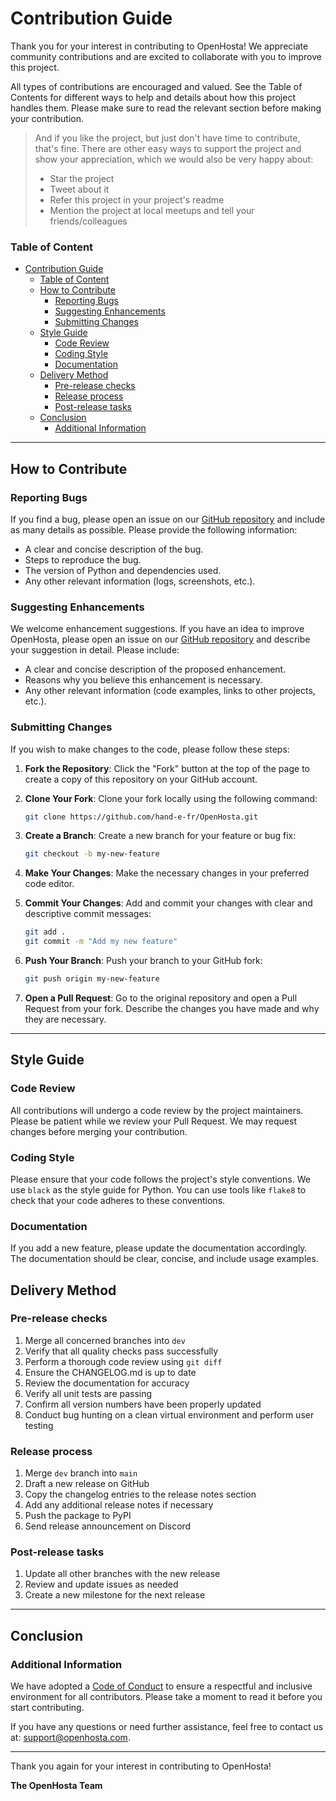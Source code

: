 # Contribution Guide

Thank you for your interest in contributing to OpenHosta! We appreciate community contributions and are excited to collaborate with you to improve this project.

All types of contributions are encouraged and valued. See the Table of Contents for different ways to help and details about how this project handles them. Please make sure to read the relevant section before making your contribution.

> And if you like the project, but just don't have time to contribute, that's fine. There are other easy ways to support the project and show your appreciation, which we would also be very happy about:
> - Star the project
> - Tweet about it
> - Refer this project in your project's readme
> - Mention the project at local meetups and tell your friends/colleagues

### Table of Content

- [Contribution Guide](#contribution-guide)
    - [Table of Content](#table-of-content)
  - [How to Contribute](#how-to-contribute)
    - [Reporting Bugs](#reporting-bugs)
    - [Suggesting Enhancements](#suggesting-enhancements)
    - [Submitting Changes](#submitting-changes)
  - [Style Guide](#style-guide)
    - [Code Review](#code-review)
    - [Coding Style](#coding-style)
    - [Documentation](#documentation)
  - [Delivery Method](#delivery-method)
    - [Pre-release checks](#pre-release-checks)
    - [Release process](#release-process)
    - [Post-release tasks](#post-release-tasks)
  - [Conclusion](#conclusion)
    - [Additional Information](#additional-information)

---

## How to Contribute

### Reporting Bugs

If you find a bug, please open an issue on our [GitHub repository](https://github.com/hand-e-fr/OpenHosta-dev/issues) and include as many details as possible. Please provide the following information:

- A clear and concise description of the bug.
- Steps to reproduce the bug.
- The version of Python and dependencies used.
- Any other relevant information (logs, screenshots, etc.).

### Suggesting Enhancements

We welcome enhancement suggestions. If you have an idea to improve OpenHosta, please open an issue on our [GitHub repository](https://github.com/hand-e-fr/OpenHosta-dev/issues) and describe your suggestion in detail. Please include:

- A clear and concise description of the proposed enhancement.
- Reasons why you believe this enhancement is necessary.
- Any other relevant information (code examples, links to other projects, etc.).

### Submitting Changes

If you wish to make changes to the code, please follow these steps:

1. **Fork the Repository**: Click the "Fork" button at the top of the page to create a copy of this repository on your GitHub account.

2. **Clone Your Fork**: Clone your fork locally using the following command:
    ```sh
    git clone https://github.com/hand-e-fr/OpenHosta.git
    ```

3. **Create a Branch**: Create a new branch for your feature or bug fix:
    ```sh
    git checkout -b my-new-feature
    ```

4. **Make Your Changes**: Make the necessary changes in your preferred code editor.

5. **Commit Your Changes**: Add and commit your changes with clear and descriptive commit messages:
    ```sh
    git add .
    git commit -m "Add my new feature"
    ```

6. **Push Your Branch**: Push your branch to your GitHub fork:
    ```sh
    git push origin my-new-feature
    ```

7. **Open a Pull Request**: Go to the original repository and open a Pull Request from your fork. Describe the changes you have made and why they are necessary.

---

## Style Guide

### Code Review

All contributions will undergo a code review by the project maintainers. Please be patient while we review your Pull Request. We may request changes before merging your contribution.

### Coding Style

Please ensure that your code follows the project's style conventions. We use `black` as the style guide for Python. You can use tools like `flake8` to check that your code adheres to these conventions.

### Documentation

If you add a new feature, please update the documentation accordingly. The documentation should be clear, concise, and include usage examples.

## Delivery Method

### Pre-release checks

   1. Merge all concerned branches into `dev`
   2. Verify that all quality checks pass successfully
   3. Perform a thorough code review using `git diff`
   4. Ensure the CHANGELOG.md is up to date
   5. Review the documentation for accuracy
   6. Verify all unit tests are passing
   7. Confirm all version numbers have been properly updated
   8. Conduct bug hunting on a clean virtual environment and perform user testing

### Release process

   1. Merge `dev` branch into `main`
   2. Draft a new release on GitHub
   3. Copy the changelog entries to the release notes section
   4. Add any additional release notes if necessary
   5. Push the package to PyPI
   6. Send release announcement on Discord

### Post-release tasks

   1. Update all other branches with the new release
   2. Review and update issues as needed
   3. Create a new milestone for the next release

---

## Conclusion

### Additional Information
We have adopted a [Code of Conduct](CODE_OF_CONDUCT.md) to ensure a respectful and inclusive environment for all contributors. Please take a moment to read it before you start contributing.

If you have any questions or need further assistance, feel free to contact us at: support@openhosta.com.

---

Thank you again for your interest in contributing to OpenHosta!

**The OpenHosta Team**